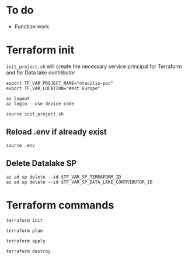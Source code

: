 # To do
- Function work

# Terraform init

`init_project.sh` will create the necessary service principal for Terraform and for Data lake contributor

```
export TF_VAR_PROJECT_NAME="otacilio-poc"
export TF_VAR_LOCATION="West Europe"

az logout
az login --use-device-code

source init_project.sh
```

## Reload .env if already exist
```
source .env 
```

## Delete Datalake SP
```
az ad sp delete --id $TF_VAR_SP_TERRAFORM_ID
az ad sp delete --id $TF_VAR_SP_DATA_LAKE_CONTRIBUTOR_ID
```

# Terraform commands

```
terraform init

terraform plan

terraform apply

terraform destroy
```
